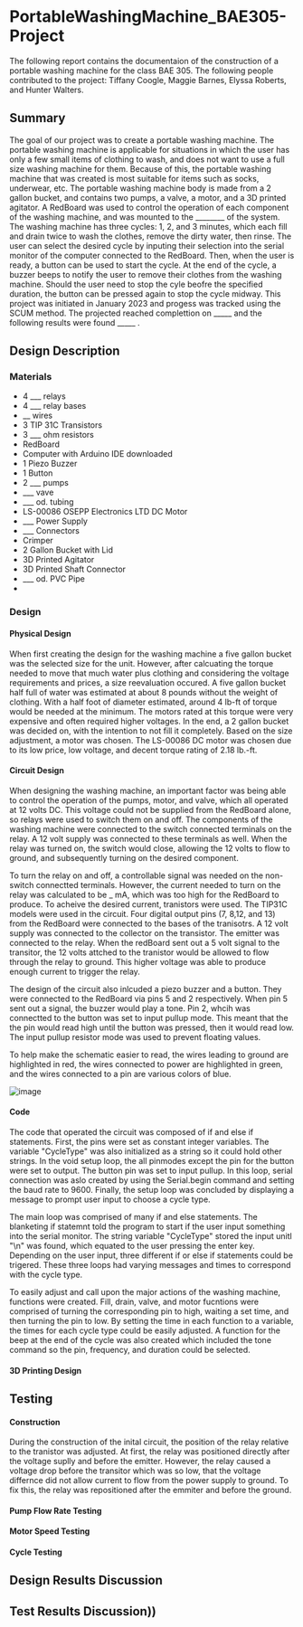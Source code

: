 # PortableWashingMachine_BAE305-Project
The following report contains the documentaion of the construction of a portable washing machine for the class BAE 305. The  following people contributed to the project: Tiffany Coogle, Maggie Barnes, Elyssa Roberts, and Hunter Walters.

## Summary
The goal of our project was to create a portable washing machine. The portable washing machine is applicable for situations in which the user has only a few small items of clothing to wash, and does not want to use a full size washing machine for them. Because of this, the portable washing machine that was created is most suitable for items such as socks, underwear, etc. The portable washing machine body is made from a 2 gallon bucket, and contains two pumps, a valve, a motor, and a 3D printed agitator. A RedBoard was used to control the operation of each component of the washing machine, and was mounted to the ________ of the system. The washing machine has three cycles: 1, 2, and 3 minutes, which each fill and drain twice to wash the clothes, remove the dirty water, then rinse. The user can select the desired cycle by inputing their selection into the serial monitor of the computer connected to the RedBoard. Then, when the user is ready, a button can be used to start the cycle. At the end of the cycle, a buzzer beeps to notify the user to remove their clothes from the washing machine. Should the user need to stop the cyle beofre the specified duration, the button can be pressed again to stop the cycle midway. This project was initiated in January 2023 and progess was tracked using the SCUM method. The projected reached complettion on _____ and the following results were found _____ .

## Design Description 

### Materials
* 4 ___ relays
* 4 ___ relay bases
* __ wires
* 3 TIP 31C Transistors
* 3 ___ ohm resistors
* RedBoard
* Computer with Arduino IDE downloaded
* 1 Piezo Buzzer
* 1 Button
* 2 ___ pumps
* ___ vave
* ___ od. tubing
* LS-00086 OSEPP Electronics LTD DC Motor
* ___ Power Supply
* ___ Connectors
* Crimper
* 2 Gallon Bucket with Lid
* 3D Printed Agitator
* 3D Printed Shaft Connector
* ___ od. PVC Pipe
*

### Design

#### Physical Design
When first creating the design for the washing machine a five gallon bucket was the selected size for the unit. However, after calcuating the torque needed to move that much water plus clothing and considering the voltage requirements and prices, a size reevaluation occured. A five gallon bucket half full of water was estimated at about 8 pounds without the weight of clothing. With a half foot of diameter estimated, around 4 lb-ft of torque would be needed at the minimum. The motors rated at this torque were very expensive and often required higher voltages. In the end, a 2 gallon bucket was decided on, with the intention to not fill it completely. Based on the size adjustment, a motor was chosen. The LS-00086 DC motor was chosen due to its low price, low voltage, and decent torque rating of 2.18 lb.-ft.

#### Circuit Design
When designing the washing machine, an important factor was being able to control the operation of the pumps, motor, and valve, which all operated at 12 volts DC. This voltage could not be supplied from the RedBoard alone, so relays were used to switch them on and off. The components of the washing machine were connected to the switch connected terminals on the relay. A 12 volt supply was connected to these terminals as well. When the relay was turned on, the switch would close, allowing the 12 volts to flow to ground, and subsequently turning on the desired component. 

To turn the relay on and off, a controllable signal was needed on the non-switch connectted terminals. However, the current needed to turn on the relay was calculated to be _ mA, which was too high for the RedBoard to produce. To acheive the desired current, tranistors were used. The TIP31C models were used in the circuit. Four digital output pins (7, 8,12, and 13) from the RedBoard were connected to the bases of the tranisotrs. A 12 volt supply was connected to the collector on the transistor. The emitter was connected to the relay. When the redBoard sent out a 5 volt signal to the transitor, the 12 volts attched to the tranistor would be allowed to flow through the relay to ground. This higher voltage was able to produce enough current to trigger the relay.

The design of the circuit also inlcuded a piezo buzzer and a button. They were connected to the RedBoard via pins 5 and 2 respectively. When pin 5 sent out a signal, the buzzer would play a tone. Pin 2, whcih was connectted to the button was set to input pullup mode. This meant that the the pin would read high until the button was pressed, then it would read low. The input pullup resistor mode was used to prevent floating values.  

To help make the schematic easier to read, the wires leading to ground are highlighted in red, the wires connected to power are highlighted in green, and the wires connected to a pin are various colors of blue.

![image](https://user-images.githubusercontent.com/128632699/232825480-48f45489-9004-4147-b99f-dab62197959b.png)


#### Code
The code that operated the circuit was composed of if and else if statements. First, the pins were set as constant integer variables. The variable "CycleType" was also initialized as a string so it could hold other strings. In the void setup loop, the all pinmodes except the pin for the button were set to output. The button pin was set to input pullup. In this loop, serial connection was aslo created by using the Serial.begin command and setting the baud rate to 9600. Finally, the setup loop was concluded by displaying a message to prompt user input to choose a cycle type.

The main loop was comprised of many if and else statements. The blanketing if statemnt told the program to start if the user input something into the serial monitor. The string variable "CycleType" stored the input unitl "\n" was found, which equated to the user pressing the enter key. Depending on the user input, three different if or else if statements could be trigered. These three loops had varying messages and times to correspond with the cycle type. 

To easily adjust and call upon the major actions of the washing machine, functions were created. Fill, drain, valve, and motor fucntions were comprised of turning the corresponding pin to high, waiting a set time, and then turning the pin to low. By setting the time in each function to a variable, the times for each cycle type could be easily adjusted. A function for the beep at the end of the cycle was also created which included the tone command so the pin, frequency, and duration could be selected.

#### 3D Printing Design


## Testing
#### Construction


During the construction of the inital circuit, the position of the relay relative to the tranistor was adjusted. At first, the relay was positioned directly after the voltage suplly and before the emitter. However, the relay caused a voltage drop before the transitor which was so low, that the voltage differnce did not allow current to flow from the power supply to ground. To fix this, the relay was repositioned after the emmiter and before the ground. 
#### Pump Flow Rate Testing

#### Motor Speed Testing

#### Cycle Testing

## Design Results Discussion

## Test Results Discussion))
